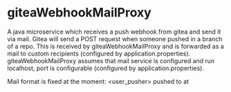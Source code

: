 # giteaWebhookMailProxy

A java microservice which receives a push webhook from gitea and send it via mail.
Gitea will send a POST request when someone pushed in a branch of a repo.
This is received by giteaWebhookMailProxy and is forwarded as a mail to custom recipients (configured by application.properties).
giteaWebhookMailProxy assumes that mail service is configured and run localhost, port is configurable (configured by application.properties).

Mail format is fixed at the moment:
<user_pusher> pushed to <branch> at <repo> 
<sha> <message>
